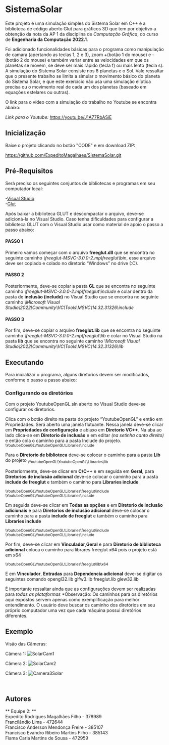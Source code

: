 # SistemaSolar

Este projeto é uma simulação simples do Sistema Solar em C++ e a biblioteca de código aberto Glut para gráficos 3D que tem por objetivo a obtenção da nota da AP 1 da disciplina de *Computação Gráfica*, do curso de **Engenharia da Computação 2022.1**.

Foi adicionado funcionalidades básicas para o programa como manipulação de camara (apertando as teclas 1, 2 e 3), zoom +(botão 1 do mouse) e - (botão 2 do mouse) e também variar entre as velocidades em que os planetas se movem, se deve ser mais rápido (tecla f)  ou mais lento (tecla s). A simulação do Sistema Solar consiste nos 8 planetas e o Sol.
Vale ressaltar que o presente trabalho se limita a simular o movimento básico do planeta do Sistema Solar, e que este exercício não usa uma simulação elíptica precisa ou o movimento real de cada um dos planetas (baseado em equações estelares ou outras).

O link para o vídeo com a simulação do trabalho no Youtube se encontra abaixo:

*Link para o Youtube:* https://youtu.be/J1A77RbASiE

## Inicialização

Baixe o projeto clicando no botão "CODE" e em download ZIP:

https://github.com/ExpeditoMagalhaes/SistemaSolar.git

## Pré-Requisitos
 
Será preciso os seguintes conjuntos de bibliotecas e programas em seu computador local:

-[Visual Studio](https://visualstudio.microsoft.com/pt-br/vs/)<br/>
-[Glut](https://www.transmissionzero.co.uk/software/freeglut-devel/)

Após baixar a biblioteca GLUT e descompactar o arquivo, deve-se adicioná-la no Visual Studio. Caso tenha dificuldades para configurar a biblioteca GLUT com o Visual Studio usar como material de apoio o passo a passo abaixo:
#### PASSO 1
Primeiro vamos começar com o arquivo **freeglut.dll** que se encontra no seguinte caminho *\freeglut-MSVC-3.0.0-2.mp\freeglut\bin*, esse arquivo deve ser copiado e colado no diretorio “Windows” no drive (:C).
#### PASSO 2
Posteriormente, deve-se copiar a pasta **GL** que se encontra no seguinte caminho *\freeglut-MSVC-3.0.0-2.mp\freeglut\include* e colar dentro da pasta de **inclusão (include)** no Visual Studio que se encontra no seguinte caminho *\Microsoft Visual Studio\2022\Community\VC\Tools\MSVC\14.32.31326\include*
#### PASSO 3
Por fim, deve-se copiar o arquivo **freeglut.lib** que se encontra no seguinte caminho *\freeglut-MSVC-3.0.0-2.mp\freeglut\lib* e colar no Visual Studio na pasta **lib**  que se encontra no seguinte caminho *\Microsoft Visual Studio\2022\Community\VC\Tools\MSVC\14.32.31326\lib*

## Executando
 Para inicializar o programa, alguns diretórios devem ser modificados, conforme o passo a passo abaixo:
 
 ### Configurando os diretórios
 Com o projeto YoutubeOpenGL.sln aberto no Visual Studio deve-se configurar os diretorios.

Clica com o botão direito na pasta do projeto “YoutubeOpenGL" e então em Propriedades. Será aberto uma janela flutuante. 
Nessa janela deve-se clicar em **Propriedades de configuração** e abiaxo em **Diretorio VC++**.
Na aba ao lado clica-se em **Diretorio de inclusão** e em editar *(na setinha canto direito)* e então cola o caminho para a pasta Include do projeto. <sub>\YoutubeOpenGL\YoutubeOpenGL\Libraries\include</sub>

Para o **Diretorio de biblioteca** deve-se colocar o caminho para a pasta **Lib** do projeto <sub>\YoutubeOpenGL\YoutubeOpenGL\Libraries\lib</sub>

Posteriormente, deve-se clicar em **C/C++** e em seguida em **Geral**, para **Diretorios de inclusão adicional** deve-se colocar o caminho para a pasta **include de freeglut**  e também o caminho para **Libraries include**

<sub>\YoutubeOpenGL\YoutubeOpenGL\Libraries\freeglut\include</sub>
<sub>\YoutubeOpenGL\YoutubeOpenGL\Libraries\include</sub>

Em seguida deve-se clicar em **Todas as opções** e em **Diretorio de inclusão adicionais** e para **Diretorios de inclusão adicional** deve-se colocar o caminho para a pasta **include de freeglut**  e também o caminho para **Libraries include**

<sub>\YoutubeOpenGL\YoutubeOpenGL\Libraries\freeglut\include</sub>
<sub>\YoutubeOpenGL\YoutubeOpenGL\Libraries\include</sub>

Por fim, deve-se clicar em **Vinculador**,**Geral** e para **Diretorio de biblioteca adicional** coloca o caminho para librares freeglut x64 pois o projeto está em x64

<sub>\YoutubeOpenGL\YoutubeOpenGL\Libraries\freeglut\lib\x64</sub>

E em **Vinculador**, **Entradas**  para **Dependencia adicional** deve-se digitar os seguintes comando 
opengl32.lib
glfw3.lib
freeglut.lib
glew32.lib

É importante ressaltar ainda que as configurações devem ser realizadas para *todas as plataformas*
*Observação: Os caminhos para os diretórios aqui expostos servem apenas como exemplificação para melhor entendimento. O usuário deve buscar os caminho dos diretórios em seu próprio computador uma vez que cada máquina possui diretórios diferentes.


## Exemplo

Visão das Câmeras: <br />

Câmera 1:
![SolarCam1](https://user-images.githubusercontent.com/71902902/174695733-0c6af737-984a-4f07-8d4c-28670e9848fa.gif)


Câmera 2:
![SolarCam2](https://user-images.githubusercontent.com/71902902/174695765-8dfbbf92-3d71-4fa4-8006-d71a98c66970.gif)


Câmera 3:
![Camera3Solar](https://user-images.githubusercontent.com/71902902/174696861-2b86dd02-040a-4287-a1b9-9c705a25b22a.gif)


<br />

## Autores 
** Equipe 2: **
  <br />Expedito Rodrigues Magalhães Filho - 378989
  <br />Francilândio Lima - 472644
  <br />Francisco Anderson Mendonça Freire - 385107
  <br />Francisco Evandro Ribeiro Martins Filho - 385143
  <br />Fiama Carla Martins de Sousa - 472959
  
